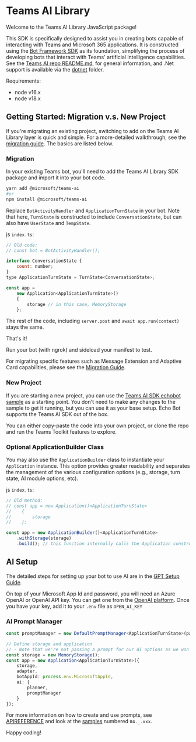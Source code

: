 # Teams AI Library

Welcome to the Teams AI Library JavaScript package! 

This SDK is specifically designed to assist you in creating bots capable of interacting with Teams and Microsoft 365 applications. It is constructed using the [Bot Framework SDK](https://github.com/microsoft/botbuilder-js) as its foundation, simplifying the process of developing bots that interact with Teams' artificial intelligence capabilities. See the [Teams AI repo README.md](https://github.com/microsoft/teams-ai), for general information, and .Net support is available via the [dotnet](https://github.com/microsoft/teams-ai/tree/main/dotnet) folder.

Requirements:

-   node v16.x
-   node v18.x

## Getting Started: Migration v.s. New Project

If you're migrating an existing project, switching to add on the Teams AI Library layer is quick and simple. For a more-detailed walkthrough, see the [migration guide](https://github.com/microsoft/teams-ai/blob/main/getting-started/js/00.MIGRATION.md). The basics are listed below.

### Migration

In your existing Teams bot, you'll need to add the Teams AI Library SDK package and import it into your bot code.

```bash
yarn add @microsoft/teams-ai
#or
npm install @microsoft/teams-ai
```

Replace `BotActivityHandler` and `ApplicationTurnState` in your bot. Note that here, `TurnState` is constructed to include `ConversationState`, but can also have `UserState` and `TempState`.

js `index.ts`:

```js
// Old code:
// const bot = BotActivityHandler();

interface ConversationState {
    count: number;
}
type ApplicationTurnState = TurnState<ConversationState>;

const app =
    new Application<ApplicationTurnState>()
    {
        storage // in this case, MemoryStorage
    };
```

The rest of the code, including `server.post` and `await app.run(context)` stays the same.

That's it!

Run your bot (with ngrok) and sideload your manifest to test.

For migrating specific features such as Message Extension and Adaptive Card capabilities, please see the [Migration Guide](https://github.com/microsoft/teams-ai/blob/main/getting-started/js/00.MIGRATION.md).

### New Project

If you are starting a new project, you can use the [Teams AI SDK echobot sample](https://github.com/microsoft/teams-ai/tree/main/js/samples/01.messaging.a.echoBot) as a starting point. You don't need to make any changes to the sample to get it running, but you can use it as your base setup. Echo Bot supports the Teams AI SDK out of the box.

You can either copy-paste the code into your own project, or clone the repo and run the Teams Toolkit features to explore.

### Optional ApplicationBuilder Class

You may also use the `ApplicationBuilder` class to instantiate your `Application` instance. This option provides greater readability and separates the management of the various configuration options (e.g., storage, turn state, AI module options, etc).

js `index.ts`:

```js
// Old method:
// const app = new Application()<ApplicationTurnState>
//    {
//        storage
//    };

const app = new ApplicationBuilder()<ApplicationTurnState>
    .withStorage(storage)
    .build(); // this function internally calls the Application constructor
```

## AI Setup

The detailed steps for setting up your bot to use AI are in the [GPT Setup Guide](https://github.com/microsoft/teams-ai/blob/main/getting-started/js/01.AI-SETUP.md).

On top of your Microsoft App Id and password, you will need an Azure OpenAI or OpenAI API key. You can get one from the [OpenAI platform](https://platform.openai.com/). Once you have your key, add it to your `.env` file as `OPEN_AI_KEY`

### AI Prompt Manager

```ts
const promptManager = new DefaultPromptManager<ApplicationTurnState>(path.join(__dirname, '../src/prompts'));

// Define storage and application
// - Note that we're not passing a prompt for our AI options as we won't be chatting with the app.
const storage = new MemoryStorage();
const app = new Application<ApplicationTurnState>({
    storage,
    adapter,
    botAppId: process.env.MicrosoftAppId,
    ai: {
        planner,
        promptManager
    }
});
```

For more information on how to create and use prompts, see [APIREFERENCE](https://github.com/microsoft/teams-ai/blob/main/getting-started/00.PROMPTS.md) and look at the [samples](https://github.com/microsoft/teams-ai/tree/main/js/samples) numbered `04._.xxx`.

Happy coding!
